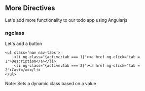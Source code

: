 ## More Directives
Let's add more functionality to our todo app using Angularjs


### ngclass
Let's add a button 
```
<ul class='nav nav-tabs'>
    <li ng-class="{active:tab === 1}"><a href ng-click="tab = 1">Description</a></li>
    <li ng-class="{active:tab === 2}"><a href ng-click="tab = 2">Cast</a></li>
</ul>
```
Note:
Sets a dynamic class based on a value
